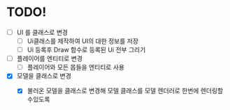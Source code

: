 # TODO!
 - [ ] UI 를 클래스로 변경
   - [ ] Ui클래스를 제작하여 UI의 대한 정보를 저장
   - [ ] Ui 등록후 Draw 함수로 등록된 Ui 전부 그리기

 - [ ] 플레이어를 엔티티로 변경
   - [ ] 플레이어와 모든 몹들을 엔티티로 사용

 - [x] 모델을 클래스로 변경
   - [x] 불러온 모델을 클래스로 변경해 모델 클래스를 모델 렌더러로 한번에 렌더링할수있도록

